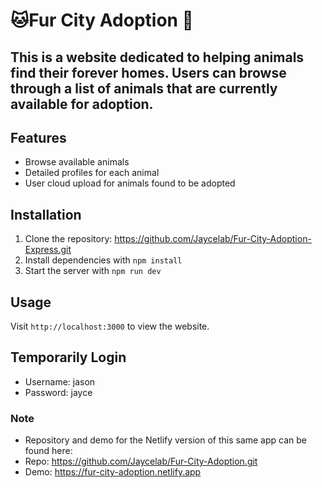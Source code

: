 # 🐱Fur City Adoption 🐶

## This is a website dedicated to helping animals find their forever homes. Users can browse through a list of animals that are currently available for adoption.

## Features

- Browse available animals
- Detailed profiles for each animal
- User cloud upload for animals found to be adopted

## Installation

1. Clone the repository: https://github.com/Jaycelab/Fur-City-Adoption-Express.git
2. Install dependencies with `npm install`
3. Start the server with `npm run dev`

## Usage

Visit `http://localhost:3000` to view the website.

## Temporarily Login

- Username: jason
- Password: jayce

### Note

- Repository and demo for the Netlify version of this same app can be found here:
- Repo: https://github.com/Jaycelab/Fur-City-Adoption.git
- Demo: https://fur-city-adoption.netlify.app
